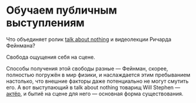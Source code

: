 # Обучаем публичным выступлениям

Что объединяет ролик [talk about nothing](https://www.youtube.com/watch?v=8S0FDjFBj8o) и видеолекции Ричарда Фейнмана?

Свобода ощущения себя на сцене.

Способы получения этой свободы разные — Фейнман, скорее, полностью погружён в мир физики, и наслаждается этим пребыванием настолько, что внешние факторы даже потенциально не могут смутить его. А вот выступающий в talk about nothing товарищ Will Stephen — [актёр](https://ucbcomedy.com/user/16578), и бытиё на сцене для него — основная форма существования.


